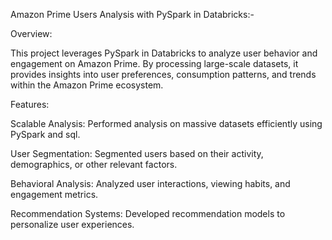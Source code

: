 Amazon Prime Users Analysis with PySpark in Databricks:-

Overview:

This project leverages PySpark in Databricks to analyze user behavior and engagement on Amazon Prime. By processing large-scale datasets, it provides insights into user preferences, consumption patterns, and trends within the Amazon Prime ecosystem.

Features:

Scalable Analysis: Performed analysis on massive datasets efficiently using PySpark and sql.

User Segmentation: Segmented users based on their activity, demographics, or other relevant factors.

Behavioral Analysis: Analyzed user interactions, viewing habits, and engagement metrics.

Recommendation Systems: Developed recommendation models to personalize user experiences.
